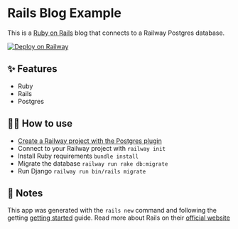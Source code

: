 # Rails Blog Example

This is a [Ruby on Rails](https://rubyonrails.org/) blog that connects to a Railway Postgres database.

[![Deploy on Railway](https://railway.app/button.svg)](https://railway.app/new?template=https%3A%2F%2Fgithub.com%2Frailwayapp%2Fexamples%2Ftree%2Fmaster%2Fexamples%2Frails-starter&plugins=postgresql&envs=USERNAME%2CPASSWORD)

## ✨ Features

- Ruby
- Rails
- Postgres

## 💁‍♀️ How to use

- [Create a Railway project with the Postgres plugin](https://railway.app/project?plugins=postgresql)
- Connect to your Railway project with `railway init`
- Install Ruby requirements `bundle install`
- Migrate the database `railway run rake db:migrate`
- Run Django `railway run bin/rails migrate`

## 📝 Notes

This app was generated with the `rails new` command and following the getting
[getting started](https://guides.rubyonrails.org/getting_started.html) guide.
Read more about Rails on their [official website](https://rubyonrails.org/)
